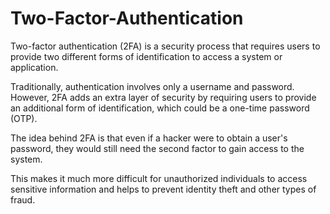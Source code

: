 # Two-Factor-Authentication
Two-factor authentication (2FA) is a security process that requires users to provide two different forms of identification to access a system or application.

Traditionally, authentication involves only a username and password. However, 2FA adds an extra layer of security by requiring users to provide an additional form of identification, which could be a one-time password (OTP).

The idea behind 2FA is that even if a hacker were to obtain a user's password, they would still need the second factor to gain access to the system. 

This makes it much more difficult for unauthorized individuals to access sensitive information and helps to prevent identity theft and other types of fraud.

